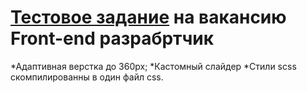 # [Тестовое задание]() на вакансию Front-end разрабртчик
*Адаптивная верстка до 360px;
*Кастомный слайдер
*Стили scss скомпилированны в один файл css.
